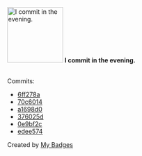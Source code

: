 <img src="https://my-badges.github.io/my-badges/evening-commits.png" alt="I commit in the evening." title="I commit in the evening." width="128">
<strong>I commit in the evening.</strong>
<br><br>

Commits:

- <a href="https://github.com/Automattic/wordpress-activitypub/commit/6ff278aaf288a8039f5e154beb1cd238a3213e3d">6ff278a</a>
- <a href="https://github.com/pfefferle/m5-palnagotchi/commit/70c6014d2781e39547ae7486a21ceb2394fb6874">70c6014</a>
- <a href="https://github.com/pfefferle/m5-palnagotchi/commit/a1698d09acb1fccfa8f10b3215ed7d74412d240f">a1698d0</a>
- <a href="https://github.com/pfefferle/m5-palnagotchi/commit/376025d79ce1924c5e0b92c010a46d8d13348fbe">376025d</a>
- <a href="https://github.com/pfefferle/wordpress-webmention/commit/0e9bf2cf7a47f3e81d3eee7a1a5d8030cb83abf1">0e9bf2c</a>
- <a href="https://github.com/pfefferle/wordpress-webmention/commit/edee5741a366fd4c3befb7c875b80e3433fdaf5e">edee574</a>


Created by <a href="https://github.com/my-badges/my-badges">My Badges</a>